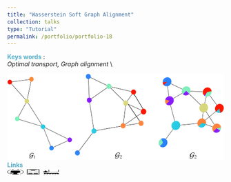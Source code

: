 ```yaml
---
title: "Wasserstein Soft Graph Alignment"
collection: talks
type: "Tutorial"
permalink: /portfolio/portfolio-18
---
```


<span style="color:rgba(82,173,200,255)"> **Keys words** </span>:\
*Optimal transport, Graph alignment* \
<!-- <span style="color:rgba(82,173,200,255)">**Objective**</span> \\
...\ -->
<img src='/images/OT/OT.png' width='600' height='200'> \
<span style="color:rgba(82,173,200,255)"> **Links** </span> \
[<img src="/images/GitHub.png" alt="GitHub" width="37.5" height="12.5" />](https://github.com/b-ptiste/Composed-Image-Retrieval) [<img src="/images/report_icone.png" alt="Report" width="37.5" height="12.5" />](https://drive.google.com/file/d/1TSedD1iCNDuQ77YY0pboVanj45ZuREN6/view?usp=drive_link) [<img src="/images/class_icone.png" alt="Report" width="37.5" height="12.5" />](https://imagine.enpc.fr/~varolg/teaching/recvis23/)